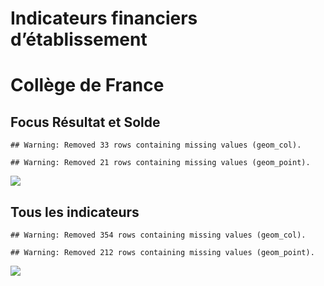Indicateurs financiers d’établissement
================

# Collège de France

## Focus Résultat et Solde

    ## Warning: Removed 33 rows containing missing values (geom_col).

    ## Warning: Removed 21 rows containing missing values (geom_point).

![](collège_de_france_files/figure-gfm/etab.focus-1.png)<!-- -->

## Tous les indicateurs

    ## Warning: Removed 354 rows containing missing values (geom_col).

    ## Warning: Removed 212 rows containing missing values (geom_point).

![](collège_de_france_files/figure-gfm/etab-1.png)<!-- -->
